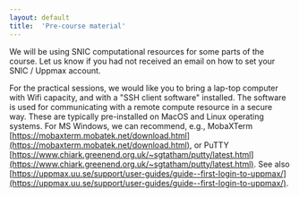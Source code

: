 ```yaml
---
layout: default
title:  'Pre-course material'
---
```


We will be using SNIC computational resources for some parts of the course. Let us know if you had not received an email on how to set your SNIC / Uppmax account.

For the practical sessions, we would like you to bring a lap-top computer with Wifi capacity, and with a "SSH client software" installed.
The software is used for communicating with a remote compute resource in a secure way.
These are typically pre-installed on MacOS and Linux operating systems.
For MS Windows, we can recommend, e.g., MobaXTerm [https://mobaxterm.mobatek.net/download.html](https://mobaxterm.mobatek.net/download.html),
or PuTTY [https://www.chiark.greenend.org.uk/~sgtatham/putty/latest.html](https://www.chiark.greenend.org.uk/~sgtatham/putty/latest.html).
See also [https://uppmax.uu.se/support/user-guides/guide--first-login-to-uppmax/](https://uppmax.uu.se/support/user-guides/guide--first-login-to-uppmax/).

